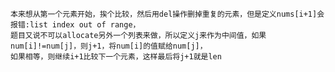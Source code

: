    本来想从第一个元素开始，挨个比较，然后用del操作删掉重复的元素，但是定义nums[i+1]会报错:list index out of range，
    题目又说不可以allocate另外一个列表来做，所以定义j来作为中间值，如果num[i]!=num[j]，则j+1，将num[i]的值赋给num[j]，
    如果相等，则继续i+1比较下一个元素，这样最后将j+1就是len
